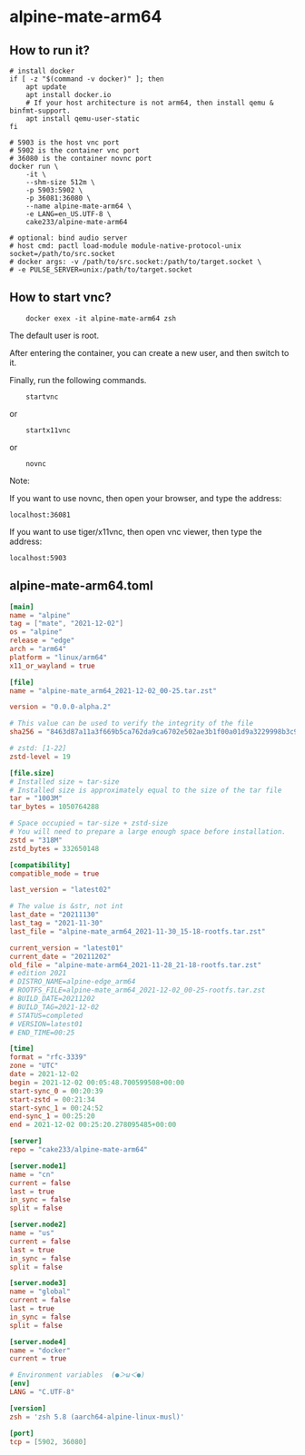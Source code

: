 # alpine-mate-arm64

## How to run it?

```shell
# install docker
if [ -z "$(command -v docker)" ]; then
    apt update
    apt install docker.io
    # If your host architecture is not arm64, then install qemu & binfmt-support.
    apt install qemu-user-static
fi

# 5903 is the host vnc port
# 5902 is the container vnc port
# 36080 is the container novnc port
docker run \
    -it \
    --shm-size 512m \
    -p 5903:5902 \
    -p 36081:36080 \
    --name alpine-mate-arm64 \
    -e LANG=en_US.UTF-8 \
    cake233/alpine-mate-arm64

# optional: bind audio server
# host cmd: pactl load-module module-native-protocol-unix socket=/path/to/src.socket
# docker args: -v /path/to/src.socket:/path/to/target.socket \
# -e PULSE_SERVER=unix:/path/to/target.socket

```

## How to start vnc?

```shell
    docker exex -it alpine-mate-arm64 zsh
```

The default user is root.

After entering the container, you can create a new user, and then switch to it.

Finally, run the following commands.

```shell
    startvnc
```

or

```shell
    startx11vnc
```

or

```shell
    novnc
```

Note:

If you want to use novnc, then open your browser, and type the address:

```
localhost:36081
```

If you want to use tiger/x11vnc, then open vnc viewer, then type the address:

```
localhost:5903
```

## alpine-mate-arm64.toml

```toml
[main]
name = "alpine"
tag = ["mate", "2021-12-02"]
os = "alpine"
release = "edge"
arch = "arm64"
platform = "linux/arm64"
x11_or_wayland = true

[file]
name = "alpine-mate_arm64_2021-12-02_00-25.tar.zst"

version = "0.0.0-alpha.2"

# This value can be used to verify the integrity of the file
sha256 = "8463d87a11a3f669b5ca762da9ca6702e502ae3b1f00a01d9a3229998b3c9318"

# zstd: [1-22]
zstd-level = 19

[file.size]
# Installed size ≈ tar-size
# Installed size is approximately equal to the size of the tar file
tar = "1003M"
tar_bytes = 1050764288

# Space occupied ≈ tar-size + zstd-size
# You will need to prepare a large enough space before installation.
zstd = "318M"
zstd_bytes = 332650148

[compatibility]
compatible_mode = true

last_version = "latest02"

# The value is &str, not int
last_date = "20211130"
last_tag = "2021-11-30"
last_file = "alpine-mate_arm64_2021-11-30_15-18-rootfs.tar.zst"

current_version = "latest01"
current_date = "20211202"
old_file = "alpine-mate-arm64_2021-11-28_21-18-rootfs.tar.zst"
# edition 2021
# DISTRO_NAME=alpine-edge_arm64
# ROOTFS_FILE=alpine-mate_arm64_2021-12-02_00-25-rootfs.tar.zst
# BUILD_DATE=20211202
# BUILD_TAG=2021-12-02
# STATUS=completed
# VERSION=latest01
# END_TIME=00:25

[time]
format = "rfc-3339"
zone = "UTC"
date = 2021-12-02
begin = 2021-12-02 00:05:48.700599508+00:00
start-sync_0 = 00:20:39
start-zstd = 00:21:34
start-sync_1 = 00:24:52
end-sync_1 = 00:25:20
end = 2021-12-02 00:25:20.278095485+00:00

[server]
repo = "cake233/alpine-mate-arm64"

[server.node1]
name = "cn"
current = false
last = true
in_sync = false
split = false

[server.node2]
name = "us"
current = false
last = true
in_sync = false
split = false

[server.node3]
name = "global"
current = false
last = true
in_sync = false
split = false

[server.node4]
name = "docker"
current = true

# Environment variables  (●＞ω＜●)
[env]
LANG = "C.UTF-8"

[version]
zsh = 'zsh 5.8 (aarch64-alpine-linux-musl)'

[port]
tcp = [5902, 36080]
```
